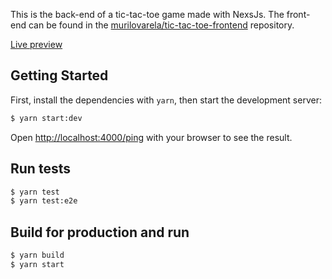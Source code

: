 This is the back-end of a tic-tac-toe game made with NexsJs. The front-end can be found in the [murilovarela/tic-tac-toe-frontend](https://github.com/murilovarela/tic-tac-toe-frontend) repository.

[Live preview](https://tic-tac-toe-back-end.herokuapp.com)

## Getting Started

First, install the dependencies with `yarn`, then start the development server:

```bash
$ yarn start:dev
```

Open [http://localhost:4000/ping](http://localhost:4000/ping) with your browser to see the result.

## Run tests

```bash
$ yarn test
$ yarn test:e2e
```

## Build for production and run

```bash
$ yarn build
$ yarn start
```
